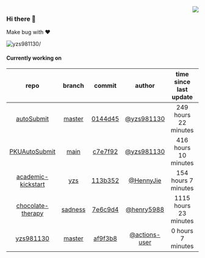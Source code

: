 <img align="right" src="https://github-readme-stats.vercel.app/api?username=yzs981130&show_icons=true&hide_title=true" />

### Hi there 👋


Make bug with ❤️

<p align="left"> <img src=https://komarev.com/ghpvc/?username=yzs981130 alt=yzs981130/> </p>


<!--
**yzs981130/yzs981130** is a ✨ _special_ ✨ repository because its `README.md` (this file) appears on your GitHub profile.

Here are some ideas to get you started:

- 🔭 I’m currently working on ...
- 🌱 I’m currently learning ...
- 👯 I’m looking to collaborate on ...
- 🤔 I’m looking for help with ...
- 💬 Ask me about ...
- 📫 How to reach me: ...
- 😄 Pronouns: ...
- ⚡ Fun fact: ...
-->

#### Currently working on


| repo | branch | commit | author | time since last update | language |
|:---:|:---:|:---:|:---:|:---:|:---:|
| [autoSubmit](https://github.com/yzs981130/autoSubmit) | [master](https://github.com/yzs981130/autoSubmit/tree/master) |[0144d45](https://github.com/yzs981130/autoSubmit/commit/0144d4597dc1eaaddeb8eb9b6bea7b4f749b1aed) | [@yzs981130](https://github.com/yzs981130) |249 hours 22 minutes | ![](https://img.shields.io/badge/language-Go-default.svg?style=flat-square)|
| [PKUAutoSubmit](https://github.com/yzs981130/PKUAutoSubmit) | [main](https://github.com/yzs981130/PKUAutoSubmit/tree/main) |[c7e7f92](https://github.com/yzs981130/PKUAutoSubmit/commit/c7e7f92aa8ec4bab7e77ed237f4d9c24da883aff) | [@yzs981130](https://github.com/yzs981130) |416 hours 10 minutes | ![](https://img.shields.io/badge/language-Python-default.svg?style=flat-square)|
| [academic-kickstart](https://github.com/HennyJie/academic-kickstart) | [yzs](https://github.com/HennyJie/academic-kickstart/tree/yzs) |[113b352](https://github.com/HennyJie/academic-kickstart/commit/113b35289fd28eb45dbc375eb19aa734da773137) | [@HennyJie](https://github.com/HennyJie) |154 hours 7 minutes | ![](https://img.shields.io/badge/language-Shell-default.svg?style=flat-square)|
| [chocolate-therapy](https://github.com/April-Xu/chocolate-therapy) | [sadness](https://github.com/April-Xu/chocolate-therapy/tree/sadness) |[7e6c9d4](https://github.com/April-Xu/chocolate-therapy/commit/7e6c9d46821ac0f7af922e469e3abcfbf2b38625) | [@henry5988](https://github.com/henry5988) |1115 hours 23 minutes | ![](https://img.shields.io/badge/language-HTML-default.svg?style=flat-square)|
| [yzs981130](https://github.com/yzs981130/yzs981130) | [master](https://github.com/yzs981130/yzs981130/tree/master) |[af9f3b8](https://github.com/yzs981130/yzs981130/commit/af9f3b893369ca04c395fa665af7a0eec2bec8eb) | [@actions-user](https://github.com/actions-user) |0 hours 7 minutes | ![](https://img.shields.io/badge/language-Go-default.svg?style=flat-square)|
